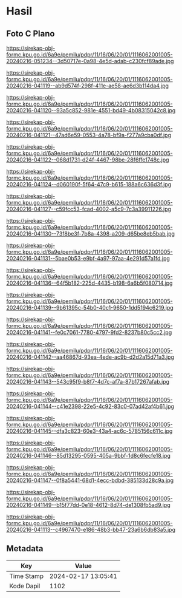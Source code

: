 # Hasil

## Foto C Plano

https://sirekap-obj-formc.kpu.go.id/6a9e/pemilu/pdpr/11/16/06/20/01/1116062001005-20240216-051234--3d50717e-0a98-4e5d-adab-c230fcf89ade.jpg

https://sirekap-obj-formc.kpu.go.id/6a9e/pemilu/pdpr/11/16/06/20/01/1116062001005-20240216-041119--ab9d574f-298f-411e-ae58-ae6d3b114da4.jpg

https://sirekap-obj-formc.kpu.go.id/6a9e/pemilu/pdpr/11/16/06/20/01/1116062001005-20240216-041120--93a5c852-981e-4551-bd49-4b08315042c8.jpg

https://sirekap-obj-formc.kpu.go.id/6a9e/pemilu/pdpr/11/16/06/20/01/1116062001005-20240216-041121--47ad6e59-0553-4a78-bf9a-f277a9cba0df.jpg

https://sirekap-obj-formc.kpu.go.id/6a9e/pemilu/pdpr/11/16/06/20/01/1116062001005-20240216-041122--068d1731-d24f-4467-98be-28f6ffe1748c.jpg

https://sirekap-obj-formc.kpu.go.id/6a9e/pemilu/pdpr/11/16/06/20/01/1116062001005-20240216-041124--d060190f-5f64-47c9-b615-188a6c636d3f.jpg

https://sirekap-obj-formc.kpu.go.id/6a9e/pemilu/pdpr/11/16/06/20/01/1116062001005-20240216-041127--c59fcc53-fcad-4002-a5c9-7c3a39911226.jpg

https://sirekap-obj-formc.kpu.go.id/6a9e/pemilu/pdpr/11/16/06/20/01/1116062001005-20240216-041130--73f8be3f-7b8a-4398-a209-d65be8eb5bab.jpg

https://sirekap-obj-formc.kpu.go.id/6a9e/pemilu/pdpr/11/16/06/20/01/1116062001005-20240216-041131--5bae0b53-e9bf-4a97-97aa-4e291d57a1fd.jpg

https://sirekap-obj-formc.kpu.go.id/6a9e/pemilu/pdpr/11/16/06/20/01/1116062001005-20240216-041136--64f5b182-225d-4435-b198-6a6b5f080714.jpg

https://sirekap-obj-formc.kpu.go.id/6a9e/pemilu/pdpr/11/16/06/20/01/1116062001005-20240216-041139--9b61395c-54b0-40c1-9650-1dd5194c6219.jpg

https://sirekap-obj-formc.kpu.go.id/6a9e/pemilu/pdpr/11/16/06/20/01/1116062001005-20240216-041141--fe0c7061-7780-4797-9fd2-8237b80c5cc2.jpg

https://sirekap-obj-formc.kpu.go.id/6a9e/pemilu/pdpr/11/16/06/20/01/1116062001005-20240216-041142--aa46867d-93ea-4ede-ac9b-d2d2a15d71a3.jpg

https://sirekap-obj-formc.kpu.go.id/6a9e/pemilu/pdpr/11/16/06/20/01/1116062001005-20240216-041143--543c95f9-b8f7-4d7c-af7a-87b17267afab.jpg

https://sirekap-obj-formc.kpu.go.id/6a9e/pemilu/pdpr/11/16/06/20/01/1116062001005-20240216-041144--c41e2398-22e5-4c92-83c0-07ad42af4b61.jpg

https://sirekap-obj-formc.kpu.go.id/6a9e/pemilu/pdpr/11/16/06/20/01/1116062001005-20240216-041145--dfa3c823-60e3-43a4-ac6c-5785156c611c.jpg

https://sirekap-obj-formc.kpu.go.id/6a9e/pemilu/pdpr/11/16/06/20/01/1116062001005-20240216-041146--85d13295-0595-405a-9bbf-1d8c6fecfe18.jpg

https://sirekap-obj-formc.kpu.go.id/6a9e/pemilu/pdpr/11/16/06/20/01/1116062001005-20240216-041147--0f8a5441-68d1-4ecc-bdbd-385133d28c9a.jpg

https://sirekap-obj-formc.kpu.go.id/6a9e/pemilu/pdpr/11/16/06/20/01/1116062001005-20240216-041149--b15f77dd-0e18-4612-8d74-de1308fb5ad9.jpg

https://sirekap-obj-formc.kpu.go.id/6a9e/pemilu/pdpr/11/16/06/20/01/1116062001005-20240216-041113--c4967470-e186-48b3-bb47-23a6b6db83a5.jpg


## Metadata

| Key        | Value               |
| ---------- | ------------------- |
| Time Stamp | 2024-02-17 13:05:41 |
| Kode Dapil | 1102                |



